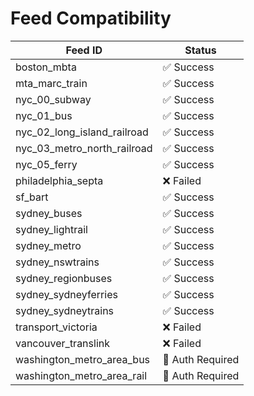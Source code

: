 # Feed Compatibility

| Feed ID | Status |
| ------- | ------ |
| boston_mbta | ✅ Success |
| mta_marc_train | ✅ Success |
| nyc_00_subway | ✅ Success |
| nyc_01_bus | ✅ Success |
| nyc_02_long_island_railroad | ✅ Success |
| nyc_03_metro_north_railroad | ✅ Success |
| nyc_05_ferry | ✅ Success |
| philadelphia_septa | ❌ Failed |
| sf_bart | ✅ Success |
| sydney_buses | ✅ Success |
| sydney_lightrail | ✅ Success |
| sydney_metro | ✅ Success |
| sydney_nswtrains | ✅ Success |
| sydney_regionbuses | ✅ Success |
| sydney_sydneyferries | ✅ Success |
| sydney_sydneytrains | ✅ Success |
| transport_victoria | ❌ Failed |
| vancouver_translink | ❌ Failed |
| washington_metro_area_bus | 🔐 Auth Required |
| washington_metro_area_rail | 🔐 Auth Required |
